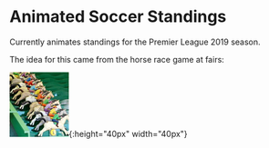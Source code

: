 # Animated Soccer Standings

Currently animates standings for the Premier League 2019 season. 

The idea for this came from the horse race game at fairs: 

![Horse Race](https://github.com/jlbaldwin/soccer_interactive/blob/master/horseRace.PNG){:height="40px" width="40px"}
